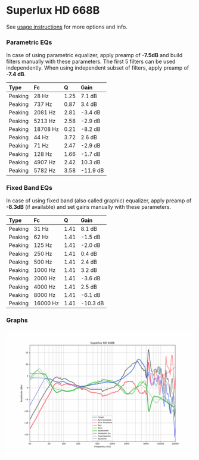 # Superlux HD 668B
See [usage instructions](https://github.com/jaakkopasanen/AutoEq#usage) for more options and info.

### Parametric EQs
In case of using parametric equalizer, apply preamp of **-7.5dB** and build filters manually
with these parameters. The first 5 filters can be used independently.
When using independent subset of filters, apply preamp of **-7.4 dB**.

| Type    | Fc       |    Q | Gain     |
|:--------|:---------|:-----|:---------|
| Peaking | 28 Hz    | 1.25 | 7.1 dB   |
| Peaking | 737 Hz   | 0.87 | 3.4 dB   |
| Peaking | 2081 Hz  | 2.81 | -3.4 dB  |
| Peaking | 5213 Hz  | 2.58 | -2.9 dB  |
| Peaking | 18708 Hz | 0.21 | -8.2 dB  |
| Peaking | 44 Hz    | 3.72 | 2.6 dB   |
| Peaking | 71 Hz    | 2.47 | -2.9 dB  |
| Peaking | 128 Hz   | 1.66 | -1.7 dB  |
| Peaking | 4907 Hz  | 2.42 | 10.3 dB  |
| Peaking | 5782 Hz  | 3.58 | -11.9 dB |

### Fixed Band EQs
In case of using fixed band (also called graphic) equalizer, apply preamp of **-8.3dB**
(if available) and set gains manually with these parameters.

| Type    | Fc       |    Q | Gain     |
|:--------|:---------|:-----|:---------|
| Peaking | 31 Hz    | 1.41 | 8.1 dB   |
| Peaking | 62 Hz    | 1.41 | -1.5 dB  |
| Peaking | 125 Hz   | 1.41 | -2.0 dB  |
| Peaking | 250 Hz   | 1.41 | 0.4 dB   |
| Peaking | 500 Hz   | 1.41 | 2.4 dB   |
| Peaking | 1000 Hz  | 1.41 | 3.2 dB   |
| Peaking | 2000 Hz  | 1.41 | -3.6 dB  |
| Peaking | 4000 Hz  | 1.41 | 2.5 dB   |
| Peaking | 8000 Hz  | 1.41 | -6.1 dB  |
| Peaking | 16000 Hz | 1.41 | -10.3 dB |

### Graphs
![](./Superlux%20HD%20668B.png)